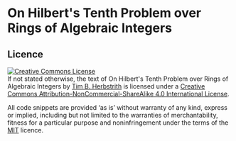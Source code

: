 # On Hilbert's Tenth Problem over Rings of Algebraic Integers

## Licence

<a rel="license" href="http://creativecommons.org/licenses/by-nc-sa/4.0/">
    <img alt="Creative Commons License" style="border-width:0" src="https://i.creativecommons.org/l/by-nc-sa/4.0/88x31.png" />
</a><br />
If not stated otherwise, the text of
<span xmlns:dct="http://purl.org/dc/terms/" property="dct:title">On Hilbert's Tenth Problem over Rings of Algebraic Integers</span> by <a xmlns:cc="http://creativecommons.org/ns#" href="https://github.com/tim6her/FirstGrigorchukGroup" property="cc:attributionName" rel="cc:attributionURL">Tim B. Herbstrith</a>
is licensed under a <a rel="license" href="http://creativecommons.org/licenses/by-nc-sa/4.0/">Creative Commons Attribution-NonCommercial-ShareAlike 4.0 International License</a>.

All code snippets are provided ‘as is’ without warranty of any kind, express or
implied, including but not limited to the warranties of merchantability, fitness
for a particular purpose and noninfringement under the terms of the
[MIT](LICENSE_CODE.md) licence.
